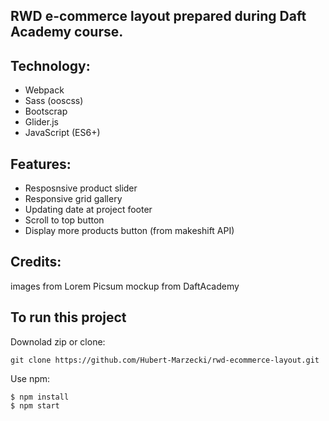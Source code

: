 ## RWD e-commerce layout prepared during Daft Academy course. 

## Technology:
- Webpack
- Sass (ooscss)
- Bootscrap
- Glider.js
- JavaScript (ES6+)

## Features:
- Resposnsive product slider
- Responsive grid gallery
- Updating date at project footer
- Scroll to top button
- Display more products button (from makeshift API)


## Credits:
images from Lorem Picsum
mockup from DaftAcademy

## To run this project

Downolad zip or clone: 
```
git clone https://github.com/Hubert-Marzecki/rwd-ecommerce-layout.git
```
Use npm:
```
$ npm install
$ npm start
```
